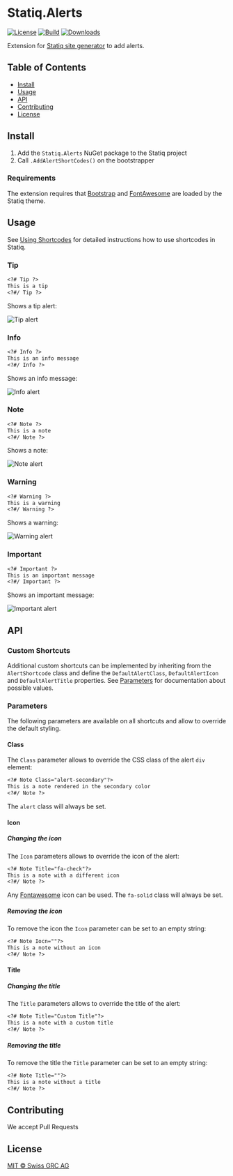 # Statiq.Alerts

[![License](https://img.shields.io/badge/license-MIT-blue.svg?style=flat-square)](https://github.com/swissgrc/Statiq.Alerts/blob/main/LICENSE)
[![Build](https://img.shields.io/github/actions/workflow/status/swissgrc/Statiq.Alerts/build.yml?branch=develop&style=flat-square)](https://github.com/swissgrc/Statiq.Alerts/actions/workflows/build.yml)
[![Downloads](https://img.shields.io/nuget/dt/Statiq.Alerts?style=flat-square)](https://www.nuget.org/packages/Statiq.Alerts)

Extension for [Statiq site generator] to add alerts.

## Table of Contents

<!-- - [Security](#security)
- [Background](#background) -->
- [Install](#install)
- [Usage](#usage)
- [API](#api)
- [Contributing](#contributing)
- [License](#license)

## Install

1. Add the `Statiq.Alerts` NuGet package to the Statiq project
2. Call `.AddAlertShortCodes()` on the bootstrapper

### Requirements

The extension requires that [Bootstrap] and [FontAwesome] are loaded by the Statiq theme.

## Usage

See [Using Shortcodes] for detailed instructions how to use shortcodes in Statiq.

### Tip

```markdown
<?# Tip ?>
This is a tip
<?#/ Tip ?>
```

Shows a tip alert:

![Tip alert](https://media.githubusercontent.com/media/swissgrc/Statiq.Alerts/develop/docs/tip.png)

### Info

```markdown
<?# Info ?>
This is an info message
<?#/ Info ?>
```

Shows an info message:

![Info alert](https://media.githubusercontent.com/media/swissgrc/Statiq.Alerts/develop/docs/info.png)

### Note

```markdown
<?# Note ?>
This is a note
<?#/ Note ?>
```

Shows a note:

![Note alert](https://media.githubusercontent.com/media/swissgrc/Statiq.Alerts/develop/docs/note.png)

### Warning

```markdown
<?# Warning ?>
This is a warning
<?#/ Warning ?>
```

Shows a warning:

![Warning alert](https://media.githubusercontent.com/media/swissgrc/Statiq.Alerts/develop/docs/warning.png)

### Important

```markdown
<?# Important ?>
This is an important message
<?#/ Important ?>
```

Shows an important message:

![Important alert](https://media.githubusercontent.com/media/swissgrc/Statiq.Alerts/develop/docs/important.png)

## API

### Custom Shortcuts

Additional custom shortcuts can be implemented by inheriting from the `AlertShortcode` class and
define the `DefaultAlertClass`, `DefaultAlertIcon` and `DefaultAlertTitle` properties.
See [Parameters](#Parameters) for documentation about possible values.

### Parameters

The following parameters are available on all shortcuts and allow to override the default styling.

#### Class

The `Class` parameter allows to override the CSS class of the alert `div` element:

```markdown
<?# Note Class="alert-secondary"?>
This is a note rendered in the secondary color
<?#/ Note ?>
```

The `alert` class will always be set.

#### Icon

##### Changing the icon

The `Icon` parameters allows to override the icon of the alert:

```markdown
<?# Note Title="fa-check"?>
This is a note with a different icon
<?#/ Note ?>
```

Any [Fontawesome] icon can be used.
The `fa-solid` class will always be set.

##### Removing the icon

To remove the icon the `Icon` parameter can be set to an empty string:

```markdown
<?# Note Iocn=""?>
This is a note without an icon
<?#/ Note ?>
```

#### Title

##### Changing the title

The `Title` parameters allows to override the title of the alert:

```markdown
<?# Note Title="Custom Title"?>
This is a note with a custom title
<?#/ Note ?>
```

##### Removing the title

To remove the title the `Title` parameter can be set to an empty string:

```markdown
<?# Note Title=""?>
This is a note without a title
<?#/ Note ?>
```

## Contributing

We accept Pull Requests

## License

[MIT © Swiss GRC AG](LICENSE)

[Statiq site generator]: https://www.statiq.dev/
[Bootstrap]: https://getbootstrap.com/
[FontAwesome]: https://fontawesome.com/
[Using Shortcodes]: https://www.statiq.dev/guide/content-and-data/shortcodes#using-shortcodes
